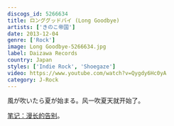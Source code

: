 ```yaml
---
discogs_id: 5266634
title: ロンググッドバイ (Long Goodbye)
artists: ['きのこ帝国']
date: 2013-12-04
genre: ['Rock']
image: Long Goodbye-5266634.jpg
label: Daizawa Records
country: Japan
styles: ['Indie Rock', 'Shoegaze']
video: https://www.youtube.com/watch?v=Qygdy6Hc0yA
category: J-Rock
---
```


風が吹いたら夏が始まる。风一吹夏天就开始了。

[笔记：漫长的告别](/note/long-goodbye/)。